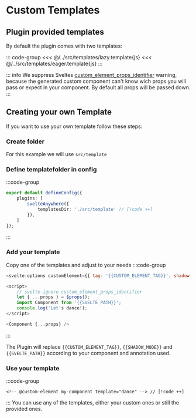 # Custom Templates

## Plugin provided templates
By default the plugin comes with two templates:

::: code-group
<<<  @/../src/templates/lazy.template{js}
<<<  @/../src/templates/eager.template{js}
:::

::: info
We suppress Sveltes [custom_element_props_identifier](https://svelte.dev/docs/svelte/compiler-warnings#custom_element_props_identifier) warning, because the generated custom component can't know wich props you will pass or expect in your component. By default all props will be passed down.
:::


## Creating your own Template
If you want to use your own template follow these steps:
### Create folder
For this example we will use `src/template`
### Define templatefolder in config
:::code-group
``` ts [vite.config.ts]
export default defineConfig({
    plugins: [
        svelteAnywhere({
            templatesDir: './src/template' // [!code ++]
        }),
    ]
});
```
:::

### Add your template
Copy one of the templates and adjust to your needs
:::code-group
``` js [src/template/dance.template] {6}
<svelte:options customElement={{ tag: '{{CUSTOM_ELEMENT_TAG}}', shadow: '{{SHADOW_MODE}}' }} />

<script>
    // svelte-ignore custom_element_props_identifier
    let { ...props } = $props();
    import Component from '{{SVELTE_PATH}}';
    console.log('Let's dance!);
</script>

<Component {...props} />
```
:::

The Plugin will replace <code v-pre>{{CUSTOM_ELEMENT_TAG}}</code>, 
<code v-pre>{{SHADOW_MODE}}</code> and <code v-pre>{{SVELTE_PATH}}</code> 
according to your component and annotation used.  

### Use your template
:::code-group
``` svelte [/src/lib/MyComponent.svelte]
<!-- @custom-element my-component template="dance" --> // [!code ++]

```
:::
You can use any of the templates, either your custom ones or still the provided ones.  